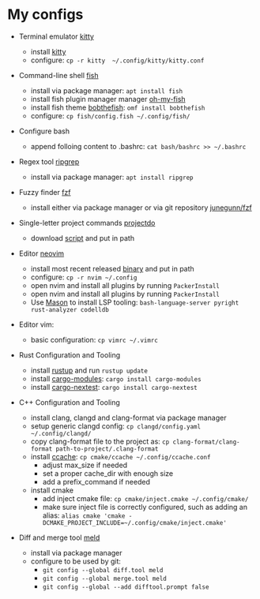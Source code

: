 # My configs 

* Terminal emulator [kitty](https://sw.kovidgoyal.net/kitty)
  * install [kitty](https://sw.kovidgoyal.net/kitty/binary)
  * configure: ```cp -r kitty  ~/.config/kitty/kitty.conf```

* Command-line shell [fish](https://github.com/fish-shell/fish-shell)
    * install via package manager: ```apt install fish```
    * install fish plugin manager manager [oh-my-fish](https://github.com/oh-my-fish/oh-my-fish)
    * install fish theme [bobthefish](https://github.com/oh-my-fish/theme-bobthefish): ```omf install bobthefish```
    * configure: ```cp fish/config.fish ~/.config/fish/ ```

* Configure bash
  * append folloing content to .bashrc: ```cat bash/bashrc >> ~/.bashrc```

* Regex tool [ripgrep](https://github.com/BurntSushi/ripgrep)
    * install via package manager: ```apt install ripgrep```

* Fuzzy finder [fzf](https://github.com/junegunn/fzf)
    * install either via package manager or via git repository [junegunn/fzf](https://github.com/junegunn/fzf?tab=readme-ov-file#using-git)

* Single-letter project commands [projectdo](https://github.com/paldepind/projectdo)
    * download [script](https://raw.githubusercontent.com/paldepind/projectdo/master/projectdo) and put in path 

* Editor [neovim](https://github.com/neovim/neovim) 
    * install most recent released [binary](https://github.com/neovim/neovim/releases/) and put in path
    * configure: ```cp -r nvim ~/.config```
    * open nvim and install all plugins by running ```PackerInstall```
    * open nvim and install all plugins by running ```PackerInstall```
    * Use [Mason](https://github.com//packer.nvim) to install LSP tooling: ```bash-language-server pyright rust-analyzer codelldb```

* Editor vim:
  * basic configuration: ```cp vimrc ~/.vimrc```

* Rust Configuration and Tooling
    * install [rustup](https://www.rust-lang.org/tools/install) and run ```rustup update```
    * install [cargo-modules](https://github.com/regexident/cargo-modules): ```cargo install cargo-modules``` 
    * install [cargo-nextest](https://nexte.st/book/installation.html): ```cargo install cargo-nextest```

* C++ Configuration and Tooling
    * install clang, clangd and clang-format via package manager
    * setup generic clangd config: ```cp clangd/config.yaml ~/.config/clangd/```
    * copy clang-format file to the project as: ```cp clang-format/clang-format path-to-project/.clang-format```
    * install [ccache](https://github.com/ccache/ccache): ```cp cmake/ccache ~/.config/ccache.conf```
      * adjust max_size if needed
      * set a proper cache_dir with enough size
      * add a prefix_command if needed
    * install cmake
      * add inject cmake file: ```cp cmake/inject.cmake ~/.config/cmake/```
      * make sure inject file is correctly configured, such as adding an alias: ```alias cmake 'cmake -DCMAKE_PROJECT_INCLUDE=~/.config/cmake/inject.cmake'```

* Diff and merge tool [meld](https://meldmerge.org/)
    * install via package manager
    * configure to be used by git:
      * ```git config --global diff.tool meld```
      * ```git config --global merge.tool meld```
      * ```git config --global --add difftool.prompt false```

